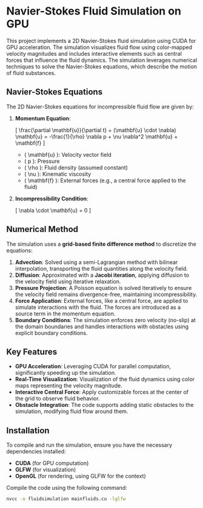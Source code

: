 # Navier-Stokes Fluid Simulation on GPU

This project implements a 2D Navier-Stokes fluid simulation using CUDA for GPU acceleration. The simulation visualizes fluid flow using color-mapped velocity magnitudes and includes interactive elements such as central forces that influence the fluid dynamics. The simulation leverages numerical techniques to solve the Navier-Stokes equations, which describe the motion of fluid substances.

## Navier-Stokes Equations

The 2D Navier-Stokes equations for incompressible fluid flow are given by:

1. **Momentum Equation**:

   \[
   \frac{\partial \mathbf{u}}{\partial t} + (\mathbf{u} \cdot \nabla) \mathbf{u} = -\frac{1}{\rho} \nabla p + \nu \nabla^2 \mathbf{u} + \mathbf{f}
   \]

   - \( \mathbf{u} \): Velocity vector field
   - \( p \): Pressure
   - \( \rho \): Fluid density (assumed constant)
   - \( \nu \): Kinematic viscosity
   - \( \mathbf{f} \): External forces (e.g., a central force applied to the fluid)

2. **Incompressibility Condition**:

   \[
   \nabla \cdot \mathbf{u} = 0
   \]

## Numerical Method

The simulation uses a **grid-based finite difference method** to discretize the equations:

1. **Advection**: Solved using a semi-Lagrangian method with bilinear interpolation, transporting the fluid quantities along the velocity field.
2. **Diffusion**: Approximated with a **Jacobi iteration**, applying diffusion to the velocity field using iterative relaxation.
3. **Pressure Projection**: A Poisson equation is solved iteratively to ensure the velocity field remains divergence-free, maintaining incompressibility.
4. **Force Application**: External forces, like a central force, are applied to simulate interactions with the fluid. The forces are introduced as a source term in the momentum equation.
5. **Boundary Conditions**: The simulation enforces zero velocity (no-slip) at the domain boundaries and handles interactions with obstacles using explicit boundary conditions.

## Key Features

- **GPU Acceleration**: Leveraging CUDA for parallel computation, significantly speeding up the simulation.
- **Real-Time Visualization**: Visualization of the fluid dynamics using color maps representing the velocity magnitude.
- **Interactive Central Force**: Apply customizable forces at the center of the grid to observe fluid behavior.
- **Obstacle Integration**: The code supports adding static obstacles to the simulation, modifying fluid flow around them.

## Installation

To compile and run the simulation, ensure you have the necessary dependencies installed:

- **CUDA** (for GPU computation)
- **GLFW** (for visualization)
- **OpenGL** (for rendering, using GLFW for the context)

Compile the code using the following command:

```bash
nvcc -o fluidsimulation mainfluids.cu -lglfw

